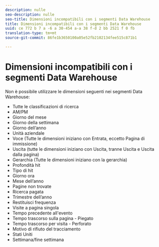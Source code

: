 ```yaml
---
description: nulle
seo-description: nulle
seo-title: Dimensioni incompatibili con i segmenti Data Warehouse
title: Dimensioni incompatibili con i segmenti Data Warehouse
uuid: ce 772 b 7 a -6 a 30-454 a-a 38 f-d 2 bb 2521 f 0 fb
translation-type: tm+mt
source-git-commit: 86fe1b3650100a05e52fb2102134fee515c871b1

---
```



# Dimensioni incompatibili con i segmenti Data Warehouse

Non è possibile utilizzare le dimensioni seguenti nei segmenti Data Warehouse:

* Tutte le classificazioni di ricerca
* AM/PM
* Giorno del mese
* Giorno della settimana
* Giorno dell’anno
* Unità aziendale
* Voce (Tutte le dimensioni iniziano con Entrata, eccetto Pagina di immissione)
* Uscita (tutte le dimensioni iniziano con Uscita, tranne Uscita e Uscita dalla pagina)
* Gerarchia (Tutte le dimensioni iniziano con la gerarchia)
* Profondità hit
* Tipo di hit
* Giorno ora
* Mese dell’anno
* Pagine non trovate
* Ricerca pagata
* Trimestre dell’anno
* Restituisci frequenza
* Visite a pagina singola
* Tempo precedente all'evento
* Tempo trascorso sulla pagina - Piegato
* Tempo trascorso per visita - Perforato
* Motivo di rifiuto del tracciamento
* Stati Uniti
* Settimana/fine settimana

